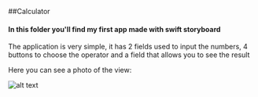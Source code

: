 ##Calculator
#### In this folder you'll find my first app made with swift storyboard

The application is very simple, it has 2 fields used to input the numbers, 4 buttons to choose the operator and a field that allows you to see the result

Here you can see a photo of the view:

![alt text](https://github.com/Steefy17/SwiftProgettiXcode/blob/main/Operators.png)
